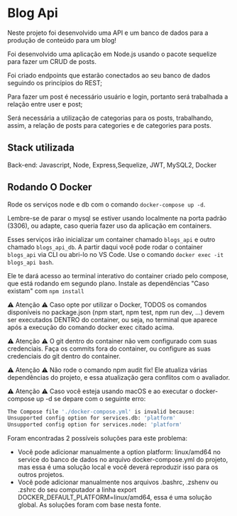 # Blog Api
Neste projeto foi desenvolvido uma API e um banco de dados para a produção de conteúdo para um blog!

Foi desenvolvido uma aplicação em Node.js usando o pacote sequelize para fazer um CRUD de posts.

Foi criado endpoints que estarão conectados ao seu banco de dados seguindo os princípios do REST;

Para fazer um post é necessário usuário e login, portanto será trabalhada a relação entre user e post;

Será necessária a utilização de categorias para os posts, trabalhando, assim, a relação de posts para categories e de categories para posts.

## Stack utilizada
Back-end: Javascript, Node, Express,Sequelize, JWT, MySQL2, Docker

## Rodando O Docker
Rode os serviços node e db com o comando ```docker-compose up -d```.

Lembre-se de parar o mysql se estiver usando localmente na porta padrão (3306), ou adapte, caso queria fazer uso da aplicação em containers.

Esses serviços irão inicializar um container chamado ```blogs_api``` e outro chamado ```blogs_api_db```.
A partir daqui você pode rodar o container ```blogs_api``` via CLI ou abri-lo no VS Code.
Use o comando ```docker exec -it blogs_api bash```.

Ele te dará acesso ao terminal interativo do container criado pelo compose, que está rodando em segundo plano.
Instale as dependências "Caso existam" com ```npm install```

:warning: Atenção :warning: Caso opte por utilizar o Docker, TODOS os comandos disponíveis no package.json (npm start, npm test, npm run dev, ...) devem ser executados DENTRO do container, ou seja, no terminal que aparece após a execução do comando docker exec citado acima.

:warning: Atenção :warning: O git dentro do container não vem configurado com suas credenciais. Faça os commits fora do container, ou configure as suas credenciais do git dentro do container.

:warning: Atenção :warning: Não rode o comando npm audit fix! Ele atualiza várias dependências do projeto, e essa atualização gera conflitos com o avaliador.

:warning: Atenção :warning: Caso você esteja usando macOS e ao executar o docker-compose up -d se depare com o seguinte erro:

```bash
The Compose file './docker-compose.yml' is invalid because:
Unsupported config option for services.db: 'platform'
Unsupported config option for services.node: 'platform'
```
Foram encontradas 2 possíveis soluções para este problema:
* Você pode adicionar manualmente a option platform: linux/amd64 no service do banco de dados no arquivo docker-compose.yml do projeto, mas essa é uma solução local e você deverá reproduzir isso para os outros projetos.
* Você pode adicionar manualmente nos arquivos .bashrc, .zshenv ou .zshrc do seu computador a linha export DOCKER_DEFAULT_PLATFORM=linux/amd64, essa é uma solução global. As soluções foram com base nesta fonte.
